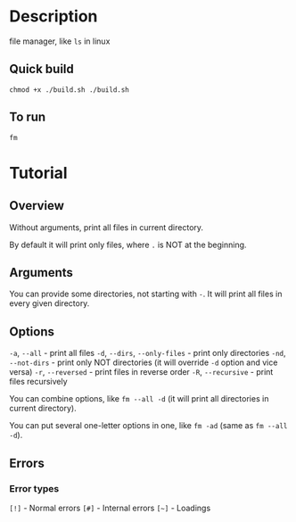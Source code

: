 # Description
file manager, like `ls` in linux

## Quick build
``
chmod +x ./build.sh
./build.sh
``

## To run
``
fm
``

# Tutorial

## Overview

Without arguments, print all files in current directory.

By default it will print only files, where `.` is NOT at the beginning.

## Arguments

You can provide some directories, not starting with `-`. It will print all files in every given directory.

## Options

`-a`, `--all` - print all files
`-d`, `--dirs`, `--only-files` - print only directories
`-nd`, `--not-dirs` - print only NOT directories (it will override `-d` option and vice versa)
`-r`, `--reversed` - print files in reverse order
`-R`, `--recursive` - print files recursively

You can combine options, like `fm --all -d` (it will print all directories in current directory).

You can put several one-letter options in one, like `fm -ad` (same as `fm --all -d`).

## Errors

### Error types

`[!]` - Normal errors
`[#]` - Internal errors
`[~]` - Loadings
